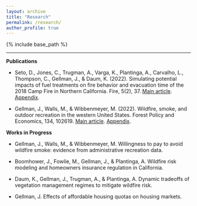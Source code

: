 ```yaml
---
layout: archive
title: "Research"
permalink: /research/
author_profile: true
---
```


{% include base_path %}

------

**Publications**
* Seto, D., Jones, C., Trugman, A., Varga, K., Plantinga, A., Carvalho, L., Thompson, C., Gellman, J., & Daum, K. (2022). Simulating potential impacts of fuel treatments on fire behavior and evacuation time of the 2018 Camp Fire in Northern California. Fire, 5(2), 37. [Main article](https://jacobgellman.github.io/files/seto_et_al_2022-fuel_treatments_camp_fire.pdf). [Appendix](https://jacobgellman.github.io/files/seto_et_al_2022-fuel_treatments_camp_fire_appendix.pdf).

* Gellman, J., Walls, M., & Wibbenmeyer, M. (2022). Wildfire, smoke, and outdoor recreation in the western United States. Forest Policy and Economics, 134, 102619. [Main article](https://jacobgellman.github.io/files/gellman_et_al_2022-wildfire_smoke_recreation.pdf). [Appendix](https://jacobgellman.github.io/files/gellman_et_al_2022-wildfire_smoke_recreation_appendix.pdf). 

**Works in Progress**
* Gellman, J., Walls, M., & Wibbenmeyer, M. Willingness to pay to avoid wildfire smoke: evidence from administrative recreation data.

* Boomhower, J., Fowlie, M., Gellman, J., & Plantinga, A. Wildfire risk modeling and homeowners insurance regulation in California. 

* Daum, K., Gellman, J., Trugman, A., & Plantinga, A. Dynamic tradeoffs of vegetation management regimes to mitigate wildfire risk.

* Gellman, J. Effects of affordable housing quotas on housing markets.
